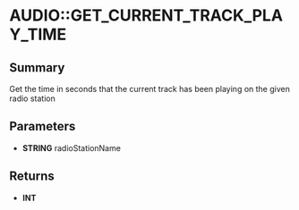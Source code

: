 # AUDIO::GET_CURRENT_TRACK_PLAY_TIME

## Summary
Get the time in seconds that the current track has been playing on the given radio station

## Parameters
* **STRING** radioStationName

## Returns
* **INT**